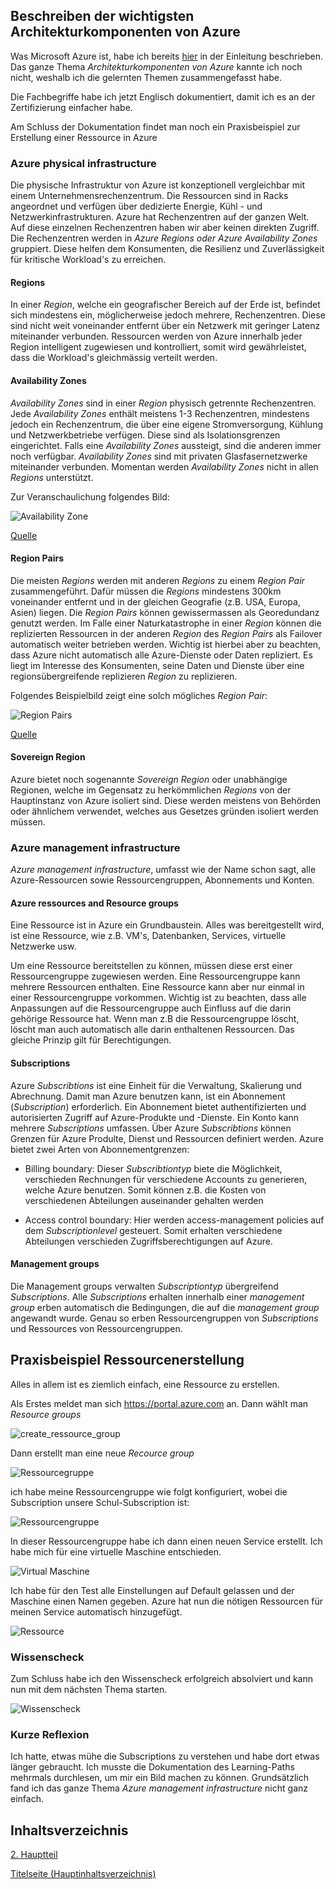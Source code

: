 ## Beschreiben der wichtigsten Architekturkomponenten von Azure

Was Microsoft Azure ist, habe ich bereits [hier](../1_Einleitung/Microsoft_Azure.md) in der Einleitung beschrieben. Das ganze Thema *Architekturkomponenten von Azure* kannte ich noch nicht, weshalb ich die gelernten Themen zusammengefasst habe.

Die Fachbegriffe habe ich jetzt Englisch dokumentiert, damit ich es an der Zertifizierung einfacher habe.

Am Schluss der Dokumentation findet man noch ein Praxisbeispiel zur Erstellung einer Ressource in Azure
 
### Azure physical infrastructure

Die physische Infrastruktur von Azure ist konzeptionell vergleichbar mit einem Unternehmensrechenzentrum. Die Ressourcen sind in Racks angeordnet und verfügen über dedizierte Energie, Kühl - und Netzwerkinfrastrukturen. Azure hat Rechenzentren auf der ganzen Welt. Auf diese einzelnen Rechenzentren haben wir aber keinen direkten Zugriff. Die Rechenzentren werden in *Azure Regions oder Azure Availability Zones* gruppiert. Diese helfen dem Konsumenten, die Resilienz und Zuverlässigkeit für kritische Workload's zu erreichen.

#### Regions

In einer *Region*, welche ein geografischer Bereich auf der Erde ist, befindet sich mindestens ein, möglicherweise jedoch mehrere, Rechenzentren. Diese sind nicht weit voneinander entfernt über ein Netzwerk mit geringer Latenz miteinander verbunden. Ressourcen werden von Azure innerhalb jeder Region intelligent zugewiesen und kontrolliert, somit wird gewährleistet, dass die Workload's gleichmässig verteilt werden.

#### Availability Zones

*Availability Zones* sind in einer *Region* physisch getrennte Rechenzentren. Jede *Availability Zones* enthält meistens 1-3 Rechenzentren, mindestens jedoch ein Rechenzentrum, die über eine eigene Stromversorgung, Kühlung und Netzwerkbetriebe verfügen. Diese sind als Isolationsgrenzen eingerichtet. Falls eine *Availability Zones* aussteigt, sind die anderen immer noch verfügbar. *Availability Zones* sind mit privaten Glasfasernetzwerke miteinander verbunden. Momentan werden *Availability Zones* nicht in allen *Regions* unterstützt.

Zur Veranschaulichung folgendes Bild:

![Availability Zone](../ressources/availability-zones.png)

[Quelle](../4_Anhang/Quellenangabe#Availability-Zones)

#### Region Pairs

Die meisten *Regions* werden mit anderen *Regions* zu einem *Region Pair* zusammengeführt. Dafür müssen die *Regions* mindestens 300km voneinander entfernt und in der gleichen Geografie (z.B. USA, Europa, Asien) liegen. Die *Region Pairs* können gewissermassen als Georedundanz genutzt werden. Im Falle einer Naturkatastrophe in einer *Region* können die replizierten Ressourcen in der anderen *Region* des *Region Pairs* als Failover automatisch weiter betrieben werden. Wichtig ist hierbei aber zu beachten, dass Azure nicht automatisch alle Azure-Dienste oder Daten repliziert. Es liegt im Interesse des Konsumenten, seine Daten und Dienste über eine regionsübergreifende replizieren *Region* zu replizieren.

Folgendes Beispielbild zeigt eine solch mögliches *Region Pair*:

![Region Pairs](../ressources/region-pairs.png)

[Quelle](../4_Anhang/Quellenangabe#Region-Pairs)

#### Sovereign Region

Azure bietet noch sogenannte *Sovereign Region* oder unabhängige Regionen, welche im Gegensatz zu herkömmlichen *Regions* von der Hauptinstanz von Azure isoliert sind. Diese werden meistens von Behörden oder ähnlichem verwendet, welches aus Gesetzes gründen isoliert werden müssen.

### Azure management infrastructure

*Azure management infrastructure*, umfasst wie der Name schon sagt, alle Azure-Ressourcen sowie Ressourcengruppen, Abonnements und Konten.

#### Azure ressources and Resource groups

Eine Ressource ist in Azure ein Grundbaustein. Alles was bereitgestellt wird, ist eine Ressource, wie z.B. VM's, Datenbanken, Services, virtuelle Netzwerke usw.

Um eine Ressource bereitstellen zu können, müssen diese erst einer Ressourcengruppe zugewiesen werden. Eine Ressourcengruppe kann mehrere Ressourcen enthalten. Eine Ressource kann aber nur einmal in einer Ressourcengruppe vorkommen. Wichtig ist zu beachten, dass alle Anpassungen auf die Ressourcengruppe auch Einfluss auf die darin gehörige Ressource hat. Wenn man z.B die Ressourcengruppe löscht, löscht man auch automatisch alle darin enthaltenen Ressourcen. Das gleiche Prinzip gilt für Berechtigungen.

#### Subscriptions

Azure *Subscribtions* ist eine Einheit für die Verwaltung, Skalierung und Abrechnung. Damit man Azure benutzen kann, ist ein Abonnement (*Subscription*) erforderlich. Ein Abonnement bietet authentifizierten und autorisierten Zugriff auf Azure-Produkte und -Dienste. Ein Konto kann mehrere *Subscriptions* umfassen.
Über Azure *Subscribtions* können Grenzen für Azure Produlte, Dienst und Ressourcen definiert werden. Azure bietet zwei Arten von Abonnementgrenzen:

- Billing boundary:
	Dieser *Subscribtiontyp* biete die Möglichkeit, verschieden Rechnungen für verschiedene Accounts zu generieren, welche Azure benutzen. Somit können z.B. die Kosten von verschiedenen Abteilungen auseinander gehalten werden

- Access control boundary:
	Hier werden access-management policies auf dem *Subscriptionlevel* gesteuert. Somit erhalten verschiedene Abteilungen verschieden Zugriffsberechtigungen auf Azure.

#### Management groups

Die Management groups verwalten *Subscriptiontyp* übergreifend *Subscriptions*. Alle *Subscriptions* erhalten innerhalb einer *management group* erben automatisch die Bedingungen, die auf die *management group* angewandt wurde. Genau so erben Ressourcengruppen von *Subscriptions* und Ressources von Ressourcengruppen.

## Praxisbeispiel Ressourcenerstellung

Alles in allem ist es ziemlich einfach, eine Ressource zu erstellen.

Als Erstes meldet man sich https://portal.azure.com an. Dann wählt man *Resource groups*

![create_ressource_group](../ressources/create_ressource_group.png)

Dann erstellt man eine neue *Recource group*

![Ressourcegruppe](../ressources/create_ressource_group2.png)

ich habe meine Ressourcengruppe wie folgt konfiguriert, wobei die Subscription unsere Schul-Subscription ist:

![Ressourcengruppe](../ressources/create_ressource_group_region.png)

In dieser Ressourcengruppe habe ich dann einen neuen Service erstellt. Ich habe mich für eine virtuelle Maschine entschieden.

![Virtual Maschine](../ressources/Virutal_maschine.png)

Ich habe für den Test alle Einstellungen auf Default gelassen und der Maschine einen Namen gegeben. Azure hat nun die nötigen Ressourcen für meinen Service automatisch hinzugefügt.

![Ressource](../ressources/create_ressource_service.png)

### Wissenscheck

Zum Schluss habe ich den Wissenscheck erfolgreich absolviert und kann nun mit dem nächsten Thema starten.

![Wissenscheck](../ressources/Wissensbeurteilung_Azurearchitektur.png)

### Kurze Reflexion

Ich hatte, etwas mühe die Subscriptions zu verstehen und habe dort etwas länger gebraucht. Ich musste die Dokumentation des Learning-Paths mehrmals durchlesen, um mir ein Bild machen zu können. Grundsätzlich fand ich das ganze Thema *Azure management infrastructure* nicht ganz einfach.

## Inhaltsverzeichnis

[2. Hauptteil](./README.md)

[Titelseite (Hauptinhaltsverzeichnis)](../README.md)
